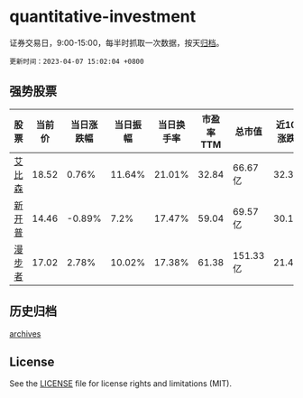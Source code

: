 # quantitative-investment

证券交易日，9:00-15:00，每半时抓取一次数据，按天[归档](archives)。

`更新时间：2023-04-07 15:02:04 +0800`

## 强势股票

|股票|当前价|当日涨跌幅|当日振幅|当日换手率|市盈率TTM|总市值|近10日涨跌幅|
|----|----|----|----|----|----|----|----|
|[艾比森](https://xueqiu.com/S/SZ300389)|18.52|0.76%|11.64%|21.01%|32.84|66.67亿|32.38%|
|[新开普](https://xueqiu.com/S/SZ300248)|14.46|-0.89%|7.2%|17.47%|59.04|69.57亿|30.15%|
|[漫步者](https://xueqiu.com/S/SZ002351)|17.02|2.78%|10.02%|17.38%|61.38|151.33亿|21.48%|

## 历史归档

[archives](archives)

## License

See the [LICENSE](LICENSE) file for license rights and limitations (MIT).